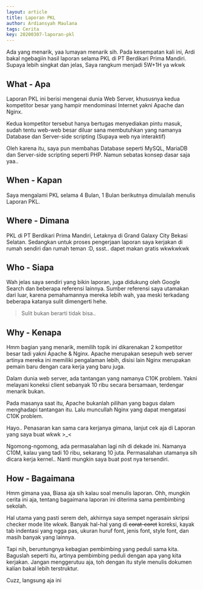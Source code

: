 ```yaml
---
layout: article
title: Laporan PKL
author: Ardiansyah Maulana
tags: Cerita
key: 20200307-laporan-pkl
---
```

Ada yang menarik, yaa lumayan menarik sih. Pada kesempatan kali ini, Ardi bakal ngebagiin hasil laporan selama PKL di PT Berdikari Prima Mandiri. Supaya lebih singkat dan jelas, Saya rangkum menjadi 5W+1H ya wkwk

## What - Apa  
Laporan PKL ini berisi mengenai dunia Web Server, khususnya kedua kompetitor besar yang hampir mendominasi Internet yakni Apache dan Nginx.

Kedua kompetitor tersebut hanya bertugas menyediakan pintu masuk, sudah tentu web-web besar diluar sana membutuhkan yang namanya Database dan Server-side scripting (Supaya web nya interaktif)

Oleh karena itu, saya pun membahas Database seperti MySQL, MariaDB dan Server-side scripting seperti PHP. Namun sebatas konsep dasar saja yaa..

## When - Kapan  
Saya mengalami PKL selama 4 Bulan, 1 Bulan berikutnya dimulailah menulis Laporan PKL.

## Where - Dimana  
PKL di PT Berdikari Prima Mandiri, Letaknya di Grand Galaxy City Bekasi Selatan.
Sedangkan untuk proses pengerjaan laporan saya kerjakan di rumah sendiri dan rumah teman :D, ssst.. dapet makan gratis wkwkwkwk  

## Who - Siapa  
Wah jelas saya sendiri yang bikin laporan, juga didukung oleh Google Search dan beberapa referensi lainnya.
Sumber referensi saya utamakan dari luar, karena pemahamannya mereka lebih wah, yaa meski terkadang beberapa katanya sulit dimengerti hehe.
> Sulit bukan berarti tidak bisa..

## Why - Kenapa  
Hmm bagian yang menarik, memilih topik ini dikarenakan 2 kompetitor besar tadi yakni Apache & Nginx. Apache merupakan sesepuh web server artinya mereka ini memiliki pengalaman lebih, disisi lain Nginx merupakan pemain baru dengan cara kerja yang baru juga.

Dalam dunia web server, ada tantangan yang namanya C10K problem. Yakni melayani koneksi client sebanyak 10 ribu secara bersamaan, terdengar menarik bukan.

Pada masanya saat itu, Apache bukanlah pilihan yang bagus dalam menghadapi tantangan itu. Lalu muncullah Nginx yang dapat mengatasi C10K problem.

Hayo.. Penasaran kan sama cara kerjanya gimana, lanjut cek aja di Laporan yang saya buat wkwk >\_<

Ngomong-ngomong, ada permasalahan lagi nih di dekade ini. Namanya C10M, kalau yang tadi 10 ribu, sekarang 10 juta. Permasalahan utamanya sih dicara kerja kernel.. Nanti mungkin saya buat post nya tersendiri.

## How - Bagaimana  
Hmm gimana yaa, Biasa aja sih kalau soal menulis laporan. Ohh, mungkin cerita ini aja, tentang bagaimana laporan ini diterima sama pembimbing sekolah.

Hal utama yang pasti serem deh, akhirnya saya sempet ngerasain skripsi checker mode lite wkwk. Banyak hal-hal yang di ~~corat-coret~~ koreksi, kayak tab indentasi yang ngga pas, ukuran huruf font, jenis font, style font, dan masih banyak yang lainnya.

Tapi nih, beruntungnya kebagian pembimbing yang peduli sama kita. Baguslah seperti itu, artinya pembimbing peduli dengan apa yang kita kerjakan. Jangan menggerutuu aja, toh dengan itu style menulis dokumen kalian bakal lebih terstruktur.

Cuzz, langsung aja ini
